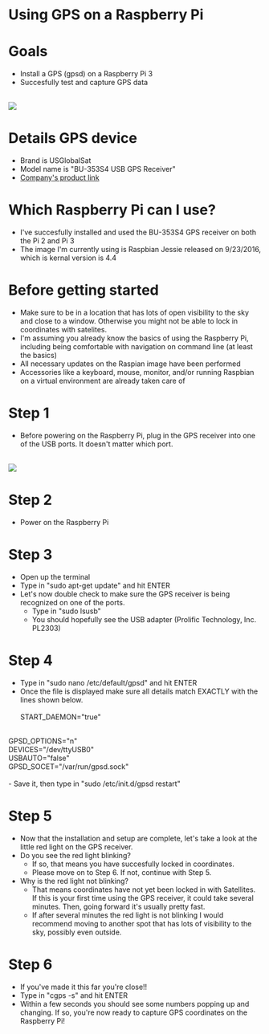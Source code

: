 
# Using GPS on a Raspberry Pi

# Goals
- Install a GPS (gpsd) on a Raspberry Pi 3
- Succesfully test and capture GPS data
<br/><br/>
<div class="paragraphs">
  <div class="row">
    <div class="col-md-4">
      <div class="content-heading clearfix media">
           <img class="pull-left" src="http://res.cloudinary.com/bizicloud/image/upload/c_scale,h_250/a_0/v1479058388/sf-life/globalsat-bu-353-s4.jpg"/>
      </div>
    </div>
  </div>
</div>

# Details GPS device
- Brand is USGlobalSat
- Model name is "BU-353S4 USB GPS Receiver"
- <a href="http://usglobalsat.com/p-688-bu-353-s4.aspx#images/product/large/688.jpg" target = "_blank">Company's product link</a>

# Which Raspberry Pi can I use?
- I've succesfully installed and used the BU-353S4 GPS receiver on both the Pi 2 and Pi 3
- The image I'm currently using is Raspbian Jessie released on 9/23/2016, which is kernal version is 4.4

# Before getting started
- Make sure to be in a location that has lots of open visibility to the sky and close to a window. Otherwise you might not be able to lock in coordinates with satelites. 
- I'm assuming you already know the basics of using the Raspberry Pi, including being comfortable with navigation on command line (at least the basics)
- All necessary updates on the Raspian image have been performed
- Accessories like a keyboard, mouse, monitor, and/or running Raspbian on a virtual environment are already taken care of

# Step 1
- Before powering on the Raspberry Pi, plug in the GPS receiver into one of the USB ports. It doesn't matter which port.  
<br/>
<div class="paragraphs">
  <div class="row">
    <div class="col-md-4">
      <div class="content-heading clearfix media">
           <img class="pull-left" src="http://res.cloudinary.com/bizicloud/image/upload/c_scale,h_250/v1479060212/sf-life/plug-gps-into-usb.jpg"/>
      </div>
    </div>
  </div>
</div>

# Step 2
- Power on the Raspberry Pi

# Step 3
- Open up the terminal
- Type in "sudo apt-get update" and hit ENTER
- Let's now double check to make sure the GPS receiver is being recognized on one of the ports.  
    - Type in "sudo lsusb"
    - You should hopefully see the USB adapter (Prolific Technology, Inc. PL2303)

# Step 4
- Type in "sudo nano /etc/default/gpsd" and hit ENTER
- Once the file is displayed make sure all details match EXACTLY with the lines shown below.
<br/><br/>
START_DAEMON="true"
<br/>
GPSD_OPTIONS="n"
<br/>
DEVICES="/dev/ttyUSB0"
<br/>
USBAUTO="false"
<br/>
GPSD_SOCET="/var/run/gpsd.sock"
<br/><br/>
- Save it, then type in "sudo /etc/init.d/gpsd restart"

# Step 5
- Now that the installation and setup are complete, let's take a look at the little red light on the GPS receiver.
- Do you see the red light blinking? 
    - If so, that means you have succesfully locked in coordinates. 
    - Please move on to Step 6.  If not, continue with Step 5.
- Why is the red light not blinking? 
    - That means coordinates have not yet been locked in with Satellites. If this is your first time using the GPS receiver, it could take several minutes. Then, going forward it's usually pretty fast. 
    - If after several minutes the red light is not blinking I would recommend moving to another spot that has lots of visibility to the sky, possibly even outside.  

# Step 6
- If you've made it this far you're close!!  
- Type in "cgps -s" and hit ENTER
- Within a few seconds you should see some numbers popping up and changing. If so, you're now ready to capture GPS coordinates on the Raspberry Pi!


```python

```
